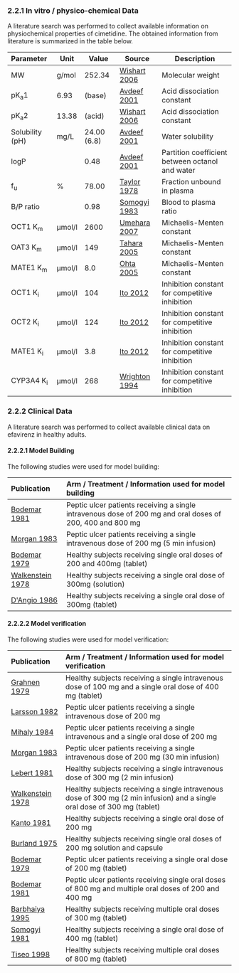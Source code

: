 ### 2.2.1 In vitro / physico-chemical Data

A literature search was performed to collect available information on physiochemical properties of cimetidine. The obtained information from literature is summarized in the table below. 

| **Parameter**   | **Unit** | **Value**       | Source                                                       | **Description**                                 |
| :-------------- | -------- | --------------- | ------------------------------------------------------------ | ----------------------------------------------- |
| MW              | g/mol    | 252.34    | [Wishart 2006](#5-References) | Molecular weight                                |
| pK<sub>a</sub>1 | 6.93  | (base)          | [Avdeef 2001](#5-References)                       | Acid dissociation constant                      |
| pK<sub>a</sub>2 | 13.38  | (acid)          | [Wishart 2006](#5-References)                    | Acid dissociation constant                      |
| Solubility (pH) | mg/L     | 24.00 (6.8) | [Avdeef 2001](#5-References) | Water solubility                               |
| logP            |          | 0.48 | [Avdeef 2001](#5-References) | Partition coefficient between octanol and water |
| f<sub>u</sub> |   %      | 78.00 | [Taylor 1978](#5-References) | Fraction unbound in plasma                      |
| B/P ratio              |         | 0.98 | [Somogyi 1983](#5-References) | Blood to plasma ratio        |
| OCT1 K<sub>m</sub> | μmol/l | 2600 | [Umehara 2007](#5-References) | Michaelis-Menten constant |
| OAT3 K<sub>m</sub> | µmol/l | 149     | [Tahara 2005](#5-References) | Michaelis-Menten constant |
| MATE1 K<sub>m</sub> | µmol/l | 8.0 | [Ohta 2005](#5-References) | Michaelis-Menten constant |
| OCT1 K<sub>i</sub> | µmol/l | 104     | [Ito 2012](#5-References) | Inhibition constant for competitive inhibition |
| OCT2 K<sub>i</sub> | µmol/l | 124 | [Ito 2012](#5-References) | Inhibition constant for competitive inhibition |
| MATE1 K<sub>i</sub> | µmol/l | 3.8     | [Ito 2012](#5-References) | Inhibition constant for competitive inhibition |
| CYP3A4 K<sub>i</sub> | µmol/l | 268     | [Wrighton 1994](#5-References) | Inhibition constant for competitive inhibition |


### 2.2.2 Clinical Data

A literature search was performed to collect available clinical data on efavirenz in healthy adults.

#### 2.2.2.1 Model Building

The following studies were used for model building:

| Publication                       | Arm / Treatment / Information used for model building        |
| :-------------------------------- | :----------------------------------------------------------- |
| [Bodemar 1981](#5-References)     | Peptic ulcer patients receiving a single intravenous dose of 200 mg and oral doses of 200, 400 and 800 mg |
| [Morgan 1983](#5-References)      | Peptic ulcer patients receiving a single intravenous dose of 200 mg (5 min infusion) |
| [Bodemar 1979](#5-References)     | Healthy subjects receiving single oral doses of 200 and 400mg (tablet) |
| [Walkenstein 1978](#5-References) | Healthy subjects receiving a single oral dose of 300mg (solution) |
| [D'Angio 1986](#5-References)     | Healthy subjects receiving a single oral dose of 300mg (tablet) |



#### 2.2.2.2 Model verification

The following studies were used for model verification:

| Publication                       | Arm / Treatment / Information used for model verification    |
| :-------------------------------- | :----------------------------------------------------------- |
| [Grahnen 1979](#5-References)     | Healthy subjects receiving a single intravenous dose of 100 mg and a single oral dose of 400 mg (tablet) |
| [Larsson 1982](#5-References)     | Peptic ulcer patients receiving a single intravenous dose of 200 mg |
| [Mihaly  1984](#5-References)     | Peptic ulcer patients receiving a single intravenous and a single oral dose of 200 mg |
| [Morgan 1983](#5-References)      | Peptic ulcer patients receiving a single intravenous dose of 200 mg (30 min infusion) |
| [Lebert 1981](#5-References)      | Healthy subjects receiving a single intravenous dose of 300 mg (2 min infusion) |
| [Walkenstein 1978](#5-References) | Healthy subjects receiving a single intravenous dose of 300 mg (2 min infusion) and a single oral dose of 300 mg (tablet) |
| [Kanto 1981](#5-References)       | Healthy subjects receiving a single oral dose of 200 mg      |
| [Burland 1975](#5-References)     | Healthy subjects receiving single oral doses of 200 mg solution and capsule |
| [Bodemar 1979](#5-References)     | Peptic ulcer patients receiving a single oral dose of 200 mg (tablet) |
| [Bodemar 1981](#5-References)     | Peptic ulcer patients receiving single oral doses of 800 mg and multiple oral doses of 200 and 400 mg |
| [Barbhaiya 1995](#5-References)   | Healthy subjects receiving multiple oral doses of 300 mg (tablet) |
| [Somogyi 1981](#5-References)     | Healthy subjects receiving a single oral dose of 400 mg (tablet) |
| [Tiseo 1998](#5-References)       | Healthy subjects receiving multiple oral doses of 800 mg (tablet) |
